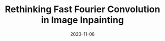---
layout: seminar-post
title: 'Rethinking Fast Fourier Convolution in Image Inpainting'
subtitle: ''
categories: Computer Vision
tags: ['Image Inpainting']
date: 2023-11-08
pdf_url: 'https://drive.google.com/file/d/13CHs0Cgkofdaaf0eSpPm64T-21b5Ol6R/preview'
---